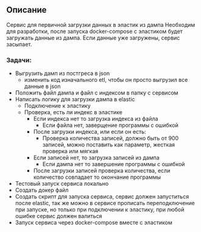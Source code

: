 ## Описание
Сервис для первичной загрузки данных в эластик из дампа
Необходим для разработки, после запуска docker-compose с эластиком будет загружать данные из дампа.
Если данные уже загружены, сервис засыпает.

### Задачи:
 - Выгрузить дамп из постгреса в json
    - изменить код изначального etl, чтобы он просто выгрузил все данные в json
 - Положить файл дампа и файл с индексом в папку с сервисом
 - Написать логику для загрузки дампа в elastic
    - Подключение к эластику
    - Проверка, есть ли индекс в эластике
        - Если индекса нет то загрузка индекса из файла
            - Если файла нет, заверщение программы с ошибкой
        - После загрузки индекса, или если он есть:
            - Проверка количества записей, должно быть от 900 записей, можно поставить как параметр, жесткая проверка или мягкая
        - Если записей нет, то загрузка записей из дампа
            - Если дампа нет то завершение программы с ошибкой
        - После загрузки записей проверка количества, если количество совпадает то окончание программы
 - Тестовый запуск сервиса локально
 - Создать докер файл
 - Создать скрипт для запуска сервиса, сервис должен запуститься после elastic, так же можно в сервисе прописать переподключение при запуске, но только при подключении к эластику, при любой ошибке сервис должен валиться
 - Запуск сервиса через docker-compose вместе с эластиком
